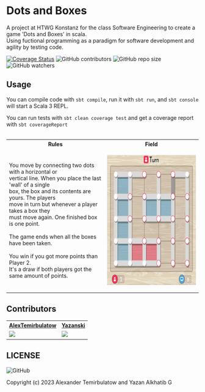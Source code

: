 # Dots and Boxes

A project at HTWG Konstanz for the class Software Engineering to create a game 'Dots and Boxes' in scala. <br>
Using fuctional programming as a paradigm for software development and agility by testing code.


[![Coverage Status](https://coveralls.io/repos/github/AlexTemirbulatow/de.htwg.se.DotsAndBoxes/badge.svg?branch=developer)](https://coveralls.io/github/AlexTemirbulatow/de.htwg.se.DotsAndBoxes?branch=main)
<img alt="GitHub contributors" src="https://img.shields.io/github/contributors/AlexTemirbulatow/de.htwg.se.DotsAndBoxes"> <img alt="GitHub repo size" src="https://img.shields.io/github/repo-size/AlexTemirbulatow/de.htwg.se.DotsAndBoxes"> <img alt="GitHub watchers" src="https://img.shields.io/github/watchers/AlexTemirbulatow/de.htwg.se.DotsAndBoxes?style=social">

## Usage
You can compile code with `sbt compile`, run it with `sbt run`, and `sbt console` will start a Scala 3 REPL.

You can run tests with `sbt clean coverage test` and get a coverage report with `sbt coverageReport` 
<br><br>

<table>
    <tr><th>Rules</th><th>Field</th></tr>
    <tr><td>You move by connecting two dots with a horizontal or <br>
            vertical line. When you place the last 'wall' of a single <br>
            box, the box and its contents are yours. The players <br>
            move in turn but whenever a player takes a box they <br>
            must move again. One finished box is one point. 
            <br><br>
            The game ends when all the boxes have been taken.
            <br><br>
            You win if you got more points than Player 2. <br>
            It's a draw if both players got the same amount of points.
    </td><td><p align="center">
             <img src="https://github.com/AlexTemirbulatow/de.htwg.se.DotsAndBoxes/blob/main/dotsandboexs.png" width="390" height="340"></a></td></tr>
</table>

## Contributors
<table>
    <tr><th><a href="https://github.com/AlexTemirbulatow">AlexTemirbulatow</a></th><th><a href="https://github.com/Yazanski">Yazanski</a></th></tr>
    <tr><td><a href="https://git.io/streak-stats"><img src="https://streak-stats.demolab.com?user=AlexTemirbulatow&theme=dark"/></a></td><td><a href="https://git.io/streak-stats"><img src="https://streak-stats.demolab.com?user=Yazanski&theme=dark"/></a></td></tr>
</table>






## LICENSE
<img alt="GitHub" src="https://img.shields.io/github/license/AlexTemirbulatow/de.htwg.se.dotsandboxes">

Copyright (c) 2023 Alexander Temirbulatow and Yazan Alkhatib G

